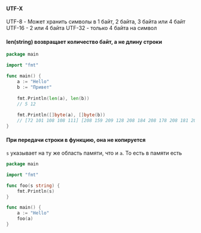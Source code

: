 #### UTF-X
UTF-8 - Может хранить символы в 1 байт, 2 байта, 3 байта или 4 байт
UTF-16 - 2 или 4 байта
UTF-32 - только 4 байта на символ

#### len(string) возвращает количество байт, а не длину строки
```go
package main

import "fmt"

func main() {
	a := "Hello"
	b := "Привет"
	
	fmt.Println(len(a), len(b)) 
	// 5 12
	
	fmt.Println([]byte(a), []byte(b)) 
	// [72 101 108 108 111] [208 159 209 128 208 184 208 178 208 181 209 130]
}
```

#### При передачи строки в функцию, она не копируется
`s` указывает на ту же область памяти, что и `a`. 
То есть в памяти есть 
```go
package main

import "fmt"

func foo(s string) {
	fmt.Println(s) 
}

func main() {
	a := "Hello"
	foo(a)
}
```